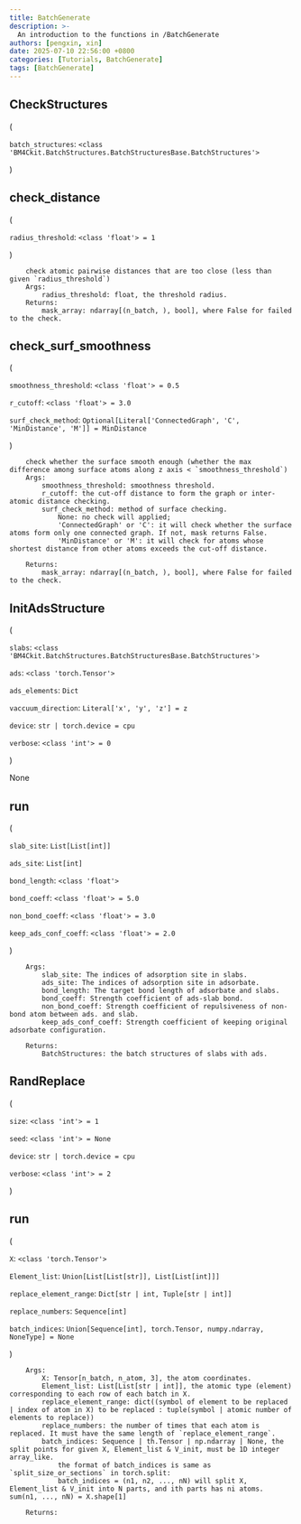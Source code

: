 ```yaml
---
title: BatchGenerate
description: >-
  An introduction to the functions in /BatchGenerate
authors: [pengxin, xin]
date: 2025-07-10 22:56:00 +0800
categories: [Tutorials, BatchGenerate]
tags: [BatchGenerate]
---
```


## CheckStructures

(

`batch_structures`: `<class 'BM4Ckit.BatchStructures.BatchStructuresBase.BatchStructures'>`

)



    

## check_distance

(

`radius_threshold`: `<class 'float'> = 1`

)


        check atomic pairwise distances that are too close (less than given `radius_threshold`)
        Args:
            radius_threshold: float, the threshold radius.
        Returns:
            mask_array: ndarray[(n_batch, ), bool], where False for failed to the check.
        

## check_surf_smoothness

(

`smoothness_threshold`: `<class 'float'> = 0.5`

`r_cutoff`: `<class 'float'> = 3.0`

`surf_check_method`: `Optional[Literal['ConnectedGraph', 'C', 'MinDistance', 'M']] = MinDistance`

)


        check whether the surface smooth enough (whether the max difference among surface atoms along z axis < `smoothness_threshold`)
        Args:
            smoothness_threshold: smoothness threshold.
            r_cutoff: the cut-off distance to form the graph or inter-atomic distance checking.
            surf_check_method: method of surface checking.
                None: no check will applied;
                'ConnectedGraph' or 'C': it will check whether the surface atoms form only one connected graph. If not, mask returns False.
                'MinDistance' or 'M': it will check for atoms whose shortest distance from other atoms exceeds the cut-off distance.

        Returns:
            mask_array: ndarray[(n_batch, ), bool], where False for failed to the check.
        

## InitAdsStructure

(

`slabs`: `<class 'BM4Ckit.BatchStructures.BatchStructuresBase.BatchStructures'>`

`ads`: `<class 'torch.Tensor'>`

`ads_elements`: `Dict`

`vaccuum_direction`: `Literal['x', 'y', 'z'] = z`

`device`: `str | torch.device = cpu`

`verbose`: `<class 'int'> = 0`

)

None

## run

(

`slab_site`: `List[List[int]]`

`ads_site`: `List[int]`

`bond_length`: `<class 'float'>`

`bond_coeff`: `<class 'float'> = 5.0`

`non_bond_coeff`: `<class 'float'> = 3.0`

`keep_ads_conf_coeff`: `<class 'float'> = 2.0`

)



        Args:
            slab_site: The indices of adsorption site in slabs.
            ads_site: The indices of adsorption site in adsorbate.
            bond_length: The target bond length of adsorbate and slabs.
            bond_coeff: Strength coefficient of ads-slab bond.
            non_bond_coeff: Strength coefficient of repulsiveness of non-bond atom between ads. and slab.
            keep_ads_conf_coeff: Strength coefficient of keeping original adsorbate configuration.

        Returns:
            BatchStructures: the batch structures of slabs with ads.

        

## RandReplace

(

`size`: `<class 'int'> = 1`

`seed`: `<class 'int'> = None`

`device`: `str | torch.device = cpu`

`verbose`: `<class 'int'> = 2`

)




    

## run

(

`X`: `<class 'torch.Tensor'>`

`Element_list`: `Union[List[List[str]], List[List[int]]]`

`replace_element_range`: `Dict[str | int, Tuple[str | int]]`

`replace_numbers`: `Sequence[int]`

`batch_indices`: `Union[Sequence[int], torch.Tensor, numpy.ndarray, NoneType] = None`

)



        Args:
            X: Tensor[n_batch, n_atom, 3], the atom coordinates.
            Element_list: List[List[str | int]], the atomic type (element) corresponding to each row of each batch in X.
            replace_element_range: dict((symbol of element to be replaced | index of atom in X) to be replaced : tuple(symbol | atomic number of elements to replace))
            replace_numbers: the number of times that each atom is replaced. It must have the same length of `replace_element_range`.
            batch_indices: Sequence | th.Tensor | np.ndarray | None, the split points for given X, Element_list & V_init, must be 1D integer array_like.
                the format of batch_indices is same as `split_size_or_sections` in torch.split:
                batch_indices = (n1, n2, ..., nN) will split X, Element_list & V_init into N parts, and ith parts has ni atoms. sum(n1, ..., nN) = X.shape[1]

        Returns:
